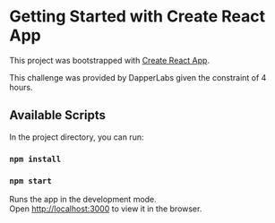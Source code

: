 # Getting Started with Create React App

This project was bootstrapped with [Create React App](https://github.com/facebook/create-react-app).

This challenge was provided by DapperLabs given the constraint of 4 hours. 

## Available Scripts

In the project directory, you can run:

### `npm install`
### `npm start`

Runs the app in the development mode.\
Open [http://localhost:3000](http://localhost:3000) to view it in the browser.

